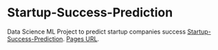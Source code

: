 # Startup-Success-Prediction
Data Science ML Project to predict startup companies success
[Startup-Success-Prediction](docs/startup_success_prediction.md).
[Pages URL](https://yairsultan.github.io/Startup-Success-Prediction/docs/startup_success_prediction.html).
